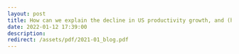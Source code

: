 ```yaml
---
layout: post
title: How can we explain the decline in US productivity growth, and (how) does competition come into play?
date: 2022-01-12 17:39:00
description: 
redirect: /assets/pdf/2021-01_blog.pdf
---
```

